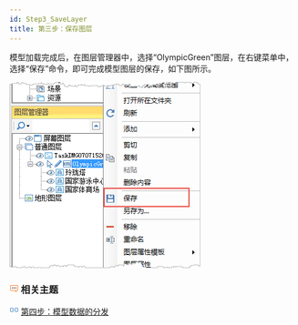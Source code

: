 ```yaml
---
id: Step3_SaveLayer
title: 第三步：保存图层  
---  
```

模型加载完成后，在图层管理器中，选择“OlympicGreen”图层，在右键菜单中，选择“保存”命令，即可完成模型图层的保存，如下图所示。

![](img/SaveLayer.png)  

  
### ![](../img/seealso.png) 相关主题

![](../img/smalltitle.png) [第四步：模型数据的分发](Step4_DistributeModel.html)

